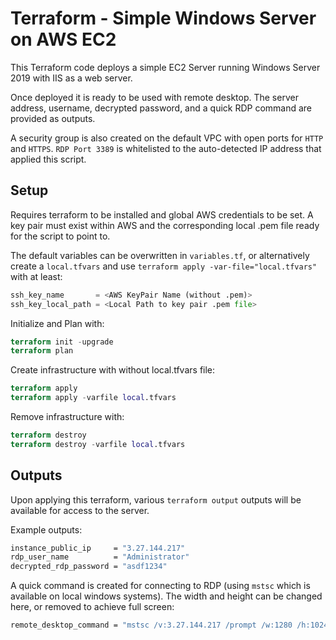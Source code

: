 # Terraform - Simple Windows Server on AWS EC2

This Terraform code deploys a simple EC2 Server running Windows Server 2019 with IIS as a web server.

Once deployed it is ready to be used with remote desktop. The server address, username, decrypted password, and a quick RDP command are provided as outputs.

A security group is also created on the default VPC with open ports for `HTTP` and `HTTPS`. `RDP Port 3389` is whitelisted to the auto-detected IP address that applied this script.

## Setup

Requires terraform to be installed and global AWS credentials to be set. A key pair must exist within AWS and the corresponding local .pem file ready for the script to point to.

The default variables can be overwritten in `variables.tf`, or alternatively create a `local.tfvars` and use `terraform apply -var-file="local.tfvars"` with at least:

```terraform
ssh_key_name       = <AWS KeyPair Name (without .pem)>
ssh_key_local_path = <Local Path to key pair .pem file>
``````

Initialize and Plan with:

```terraform
terraform init -upgrade
terraform plan
```

Create infrastructure with without local.tfvars file:

```terraform
terraform apply
terraform apply -varfile local.tfvars
```

Remove infrastructure with:

```terraform
terraform destroy
terraform destroy -varfile local.tfvars
```

## Outputs

Upon applying this terraform, various `terraform output` outputs will be available for access to the server.

Example outputs:

```bash
instance_public_ip     = "3.27.144.217"
rdp_user_name          = "Administrator"
decrypted_rdp_password = "asdf1234"
```

A quick command is created for connecting to RDP (using `mstsc` which is available on local windows systems). The width and height can be changed here, or removed to achieve full screen:

```bash
remote_desktop_command = "mstsc /v:3.27.144.217 /prompt /w:1280 /h:1024"
```
